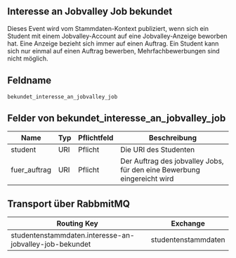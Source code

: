 ## Interesse an Jobvalley Job bekundet

Dieses Event wird vom Stammdaten-Kontext publiziert, wenn sich ein Student mit einem Jobvalley-Account auf eine Jobvalley-Anzeige beworben hat. Eine Anzeige bezieht sich immer auf einen Auftrag. Ein Student kann sich nur einmal auf einen Auftrag bewerben, Mehrfachbewerbungen sind nicht möglich.

## Feldname

`bekundet_interesse_an_jobvalley_job`

## Felder von bekundet_interesse_an_jobvalley_job

| Name | Typ | Pflichtfeld | Beschreibung |
|---|---|---|---|
| student | URI | Pflicht | Die URI des Studenten |
| fuer_auftrag | URI | Pflicht | Der Auftrag des jobvalley Jobs, für den eine Bewerbung eingereicht wird |

## Transport über RabbmitMQ

| Routing Key | Exchange |
|---|---|
| studentenstammdaten.interesse-an-jobvalley-job-bekundet | studentenstammdaten |
